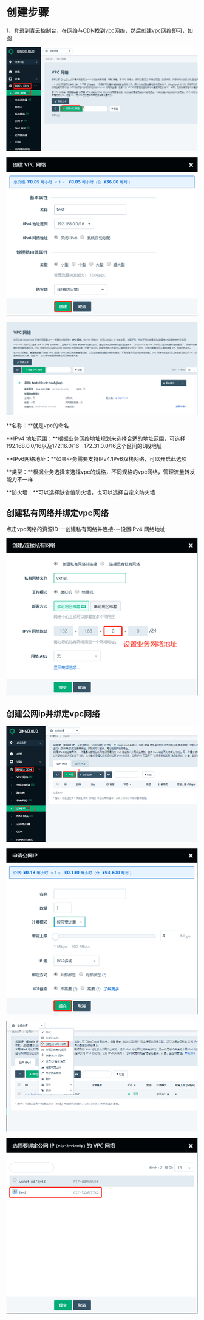 ---
---

# 创建步骤

1、登录到青云控制台，在网络与CDN找到vpc网络，然后创建vpc网络即可，如图

![img](../_images/image.png)

![img](../_images/image-1570519753381.png)

![img](../_images/image-1570519755095.png)

**名称：**就是vpc的命名

**IPv4 地址范围：**根据业务网络地址规划来选择合适的地址范围，可选择192.168.0.0/16以及172.16.0/16--172.31.0.0/16这个区间的B段地址

**IPv6网络地址：**如果业务需要支持IPv4/IPv6双栈网络，可以开启此选项

**类型：**根据业务选择来选择vpc的规格，不同规格的vpc网络，管理流量转发能力不一样

**防火墙：**可以选择缺省值防火墙，也可以选择自定义防火墙

## 创建私有网络并绑定vpc网络

点击vpc网络的资源ID---创建私有网络并连接---设置IPv4 网络地址

![img](../_images/image2.png)

## 创建公网ip并绑定vpc网络

![img](../_images/image-1570519879486.png)

![img](../_images/image-1570519881628.png)

![img](../_images/image-1570519883897.png)

![img](../_images/image-1570519893715.png)

